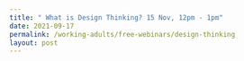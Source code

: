 ```yaml
---
title: " What is Design Thinking? 15 Nov, 12pm - 1pm"
date: 2021-09-17
permalink: /working-adults/free-webinars/design-thinking
layout: post
---
```


